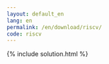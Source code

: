 ```yaml
---
layout: default_en
lang: en
permalink: /en/download/riscv/
code: riscv
---
```

{% include solution.html %}
